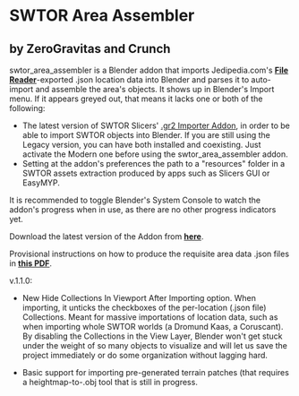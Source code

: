 # SWTOR Area Assembler
## by ZeroGravitas and Crunch
swtor_area_assembler is a Blender addon that imports Jedipedia.com's **[File Reader](https://swtor.jedipedia.net/reader)**-exported .json location data into Blender and parses it to auto-import and assemble the area's objects. It shows up in Blender's Import menu. If it appears greyed out, that means it lacks one or both of the following:

* The latest version of SWTOR Slicers' [.gr2 Importer Addon](https://github.com/SWTOR-Slicers/Granny2-Plug-In-Blender-2.8x),
in order to be able to import SWTOR objects into Blender. If you are still using the Legacy version, you can have both installed and coexisting. Just activate the Modern one before using the swtor_area_assembler addon.
* Setting at the addon's preferences the path to a "resources" folder in a SWTOR assets extraction produced by apps such as Slicers GUI or EasyMYP.

It is recommended to toggle Blender's System Console to watch the addon's progress when in use, as there are no other progress indicators yet.

Download the latest version of the Addon from **[here](https://github.com/SWTOR-Slicers/SWTOR-Area-Assembler/releases)**.

Provisional instructions on how to produce the requisite area data .json files in **[this PDF](https://raw.githubusercontent.com/SWTOR-Slicers/SWTOR-Area-Assembler/main/How%20to%20export%20SWTOR%20area%20data.pdf)**.


v.1.1.0:
- New Hide Collections In Viewport After Importing option. When importing, it unticks the checkboxes of the per-location (.json file) Collections. Meant for massive importations of location data, such as when importing whole SWTOR worlds (a Dromund Kaas, a Coruscant). By disabling the Collections in the View Layer, Blender won't get stuck under the weight of so many objects to visualize and will let us save the project immediately or do some organization without lagging hard.

- Basic support for importing pre-generated terrain patches (that requires a heightmap-to-.obj tool that is still in progress.
